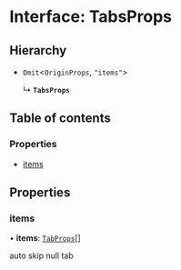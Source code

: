 # Interface: TabsProps

## Hierarchy

- `Omit`\<`OriginProps`, ``"items"``\>

  ↳ **`TabsProps`**

## Table of contents

### Properties

- [items](TabsProps.md#items)

## Properties

### items

• **items**: [`TabProps`](TabProps.md)[]

auto skip null tab
